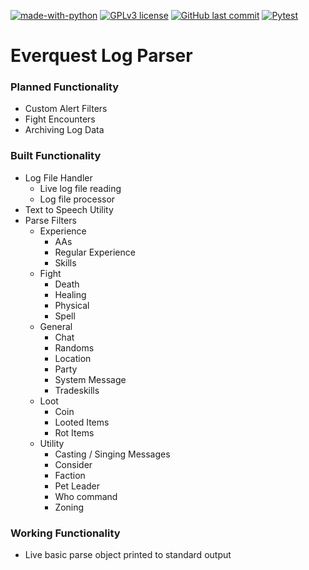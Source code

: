 [![made-with-python](https://img.shields.io/badge/Made%20with-Python-1f425f.svg)](https://www.python.org/)
[![GPLv3 license](https://img.shields.io/badge/License-GPLv3-blue.svg)](https://github.com/skfrancis/everquest-log-parser/blob/main/LICENSE)
[![GitHub last commit](https://img.shields.io/github/last-commit/skfrancis/everquest-log-parser)](https://github.com/skfrancis/everquest-log-parser/graphs/commit-activity)
[![Pytest](https://github.com/skfrancis/everquest-log-parser/actions/workflows/pytests.yml/badge.svg)](https://github.com/skfrancis/everquest-log-parser/actions/workflows/pytests.yml)
# Everquest Log Parser 

### Planned Functionality
- Custom Alert Filters
- Fight Encounters
- Archiving Log Data

### Built Functionality
- Log File Handler
  - Live log file reading
  - Log file processor
- Text to Speech Utility
- Parse Filters
  - Experience
    - AAs
    - Regular Experience
    - Skills
  - Fight
    - Death
    - Healing
    - Physical
    - Spell
  - General
    - Chat
    - Randoms
    - Location
    - Party
    - System Message
    - Tradeskills
  - Loot
    - Coin
    - Looted Items
    - Rot Items
  - Utility
    - Casting / Singing Messages
    - Consider
    - Faction
    - Pet Leader
    - Who command
    - Zoning

### Working Functionality
- Live basic parse object printed to standard output